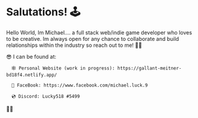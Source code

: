 # Salutations! 🕹

Hello World, Im Michael.... a full stack web/indie game developer who loves to be creative. Im always open for any chance to collaborate and build relationships within the industry so reach out to me! 🤙🏼


😎 I can be found at:

    
      🕸 Personal Website (work in progress): https://gallant-meitner-bd18f4.netlify.app/
  
      👾 FaceBook: https://www.facebook.com/michael.luck.9
  
      💿 Discord: Lucky518 #5499
      
      
 ✌🏼
  
  
